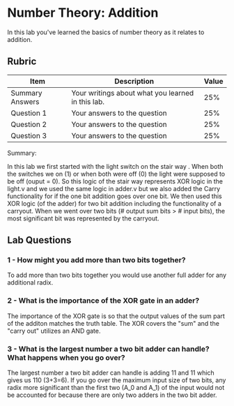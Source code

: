 # Number Theory: Addition

In this lab you've learned the basics of number theory as it relates to addition.

## Rubric

| Item | Description | Value |
| ---- | ----------- | ----- |
| Summary Answers | Your writings about what you learned in this lab. | 25% |
| Question 1 | Your answers to the question | 25% |
| Question 2 | Your answers to the question | 25% |
| Question 3 | Your answers to the question | 25% |

Summary:

In this lab we first started with the light switch on the stair way . When both the switches we on (1) or when both were off (0) the light were supposed to be off (ouput = 0). So this logic of the stair way represents XOR logic in the light.v and we used the same logic in adder.v but we also added the Carry functionality for if the one bit addition goes over one bit. We then used this XOR logic (of the adder) for two bit addition including the functionality of a carryout. When we went over two bits (# output sum bits > # input bits), the most significant bit was represented by the carryout.


## Lab Questions

### 1 - How might you add more than two bits together?

To add more than two bits together you would use another full adder for any additional radix.

### 2 - What is the importance of the XOR gate in an adder? 

The importance of the XOR gate is so that the output values of the sum part of the additon matches the truth table. The XOR covers the "sum" and the "carry out" utilizes an AND gate.

### 3 - What is the largest number a two bit adder can handle? What happens when you go over?

The largest number a two bit adder can handle is adding 11 and 11 which gives us 110 (3+3=6). If you go over the maximum input size of two bits, any radix more significant than the first two (A_0 and A_1) of the input would not be accounted for because there are only two adders in the two bit adder.


